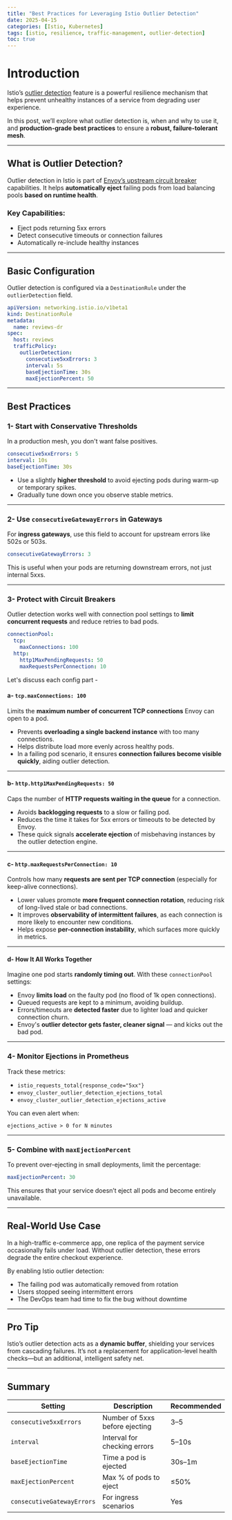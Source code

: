 ```yaml
---
title: "Best Practices for Leveraging Istio Outlier Detection"
date: 2025-04-15
categories: [Istio, Kubernetes]
tags: [istio, resilience, traffic-management, outlier-detection]
toc: true
---
```


# Introduction
Istio’s [outlier detection](https://istio.io/latest/docs/reference/config/networking/destination-rule/#OutlierDetection) feature is a powerful resilience mechanism that helps prevent unhealthy instances of a service from degrading user experience.

In this post, we’ll explore what outlier detection is, when and why to use it, and **production-grade best practices** to ensure a **robust, failure-tolerant mesh**.

---

##  What is Outlier Detection?

Outlier detection in Istio is part of [Envoy’s upstream circuit breaker](https://www.envoyproxy.io/docs/envoy/latest/intro/arch_overview/upstream/outlier) capabilities. It helps **automatically eject** failing pods from load balancing pools **based on runtime health**.

###  Key Capabilities:
- Eject pods returning 5xx errors
- Detect consecutive timeouts or connection failures
- Automatically re-include healthy instances

---

##  Basic Configuration

Outlier detection is configured via a `DestinationRule` under the `outlierDetection` field.

```yaml
apiVersion: networking.istio.io/v1beta1
kind: DestinationRule
metadata:
  name: reviews-dr
spec:
  host: reviews
  trafficPolicy:
    outlierDetection:
      consecutive5xxErrors: 3
      interval: 5s
      baseEjectionTime: 30s
      maxEjectionPercent: 50
```

---

##  Best Practices

### 1- Start with Conservative Thresholds

In a production mesh, you don't want false positives.

```yaml
consecutive5xxErrors: 5
interval: 10s
baseEjectionTime: 30s
```

- Use a slightly **higher threshold** to avoid ejecting pods during warm-up or temporary spikes.
- Gradually tune down once you observe stable metrics.

---

### 2- Use **`consecutiveGatewayErrors`** in Gateways

For **ingress gateways**, use this field to account for upstream errors like 502s or 503s.

```yaml
consecutiveGatewayErrors: 3
```

This is useful when your pods are returning downstream errors, not just internal 5xxs.

---

### 3- Protect with Circuit Breakers

Outlier detection works well with connection pool settings to **limit concurrent requests** and reduce retries to bad pods.

```yaml
connectionPool:
  tcp:
    maxConnections: 100
  http:
    http1MaxPendingRequests: 50
    maxRequestsPerConnection: 10
```
Let's discuss each config part - 
#### a- `tcp.maxConnections: 100`

Limits the **maximum number of concurrent TCP connections** Envoy can open to a pod.

- Prevents **overloading a single backend instance** with too many connections.
- Helps distribute load more evenly across healthy pods.
- In a failing pod scenario, it ensures **connection failures become visible quickly**, aiding outlier detection.

---

#### b- `http.http1MaxPendingRequests: 50`

Caps the number of **HTTP requests waiting in the queue** for a connection.

- Avoids **backlogging requests** to a slow or failing pod.
- Reduces the time it takes for 5xx errors or timeouts to be detected by Envoy.
- These quick signals **accelerate ejection** of misbehaving instances by the outlier detection engine.

---

#### c- `http.maxRequestsPerConnection: 10`

Controls how many **requests are sent per TCP connection** (especially for keep-alive connections).

- Lower values promote **more frequent connection rotation**, reducing risk of long-lived stale or bad connections.
- It improves **observability of intermittent failures**, as each connection is more likely to encounter new conditions.
- Helps expose **per-connection instability**, which surfaces more quickly in metrics.

---

#### d- How It All Works Together

Imagine one pod starts **randomly timing out**. With these `connectionPool` settings:
- Envoy **limits load** on the faulty pod (no flood of 1k open connections).
- Queued requests are kept to a minimum, avoiding buildup.
- Errors/timeouts are **detected faster** due to lighter load and quicker connection churn.
- Envoy's **outlier detector gets faster, cleaner signal** — and kicks out the bad pod.
---

### 4- Monitor Ejections in Prometheus

Track these metrics:
- `istio_requests_total{response_code="5xx"}`
- `envoy_cluster_outlier_detection_ejections_total`
- `envoy_cluster_outlier_detection_ejections_active`

You can even alert when:
```text
ejections_active > 0 for N minutes
```

---

### 5- Combine with `maxEjectionPercent`

To prevent over-ejecting in small deployments, limit the percentage:

```yaml
maxEjectionPercent: 30
```

This ensures that your service doesn’t eject all pods and become entirely unavailable.

---

##  Real-World Use Case

In a high-traffic e-commerce app, one replica of the payment service occasionally fails under load. Without outlier detection, these errors degrade the entire checkout experience.

By enabling Istio outlier detection:
- The failing pod was automatically removed from rotation
- Users stopped seeing intermittent errors
- The DevOps team had time to fix the bug without downtime

---

##  Pro Tip

Istio’s outlier detection acts as a **dynamic buffer**, shielding your services from cascading failures. It’s not a replacement for application-level health checks—but an additional, intelligent safety net.

---

##  Summary

| Setting | Description | Recommended |
|--------|-------------|-------------|
| `consecutive5xxErrors` | Number of 5xxs before ejecting | 3–5 |
| `interval` | Interval for checking errors | 5–10s |
| `baseEjectionTime` | Time a pod is ejected | 30s–1m |
| `maxEjectionPercent` | Max % of pods to eject | ≤50% |
| `consecutiveGatewayErrors` | For ingress scenarios | Yes |

